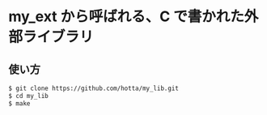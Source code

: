# my_ext から呼ばれる、C で書かれた外部ライブラリ

## 使い方

```bash
$ git clone https://github.com/hotta/my_lib.git
$ cd my_lib
$ make
```
